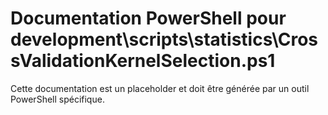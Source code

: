# Documentation PowerShell pour development\scripts\statistics\CrossValidationKernelSelection.ps1

Cette documentation est un placeholder et doit être générée par un outil PowerShell spécifique.
